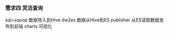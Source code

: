 ### 需求四 灵活查询
sql+sqoop   数据导入到Hive
dw2es       数据从Hive到ES
publisher   从ES读取数据发布到前端
charts      可视化

